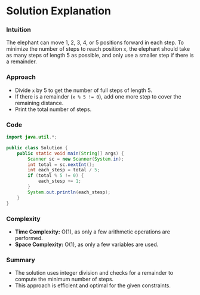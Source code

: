 # Solution Explanation

### Intuition

The elephant can move 1, 2, 3, 4, or 5 positions forward in each step. To minimize the number of steps to reach position `x`, the elephant should take as many steps of length 5 as possible, and only use a smaller step if there is a remainder.

### Approach

- Divide `x` by 5 to get the number of full steps of length 5.
- If there is a remainder (`x % 5 != 0`), add one more step to cover the remaining distance.
- Print the total number of steps.

### Code

```java
import java.util.*;

public class Solution {
    public static void main(String[] args) {
        Scanner sc = new Scanner(System.in);
        int total = sc.nextInt();
        int each_stesp = total / 5;
        if (total % 5 != 0) {
            each_stesp += 1;
        }
        System.out.println(each_stesp);
    }
}
```

### Complexity

- **Time Complexity:** O(1), as only a few arithmetic operations are performed.
- **Space Complexity:** O(1), as only a few variables are used.

### Summary

- The solution uses integer division and checks for a remainder to compute the minimum number of steps.
- This approach is efficient and optimal for the given constraints.

